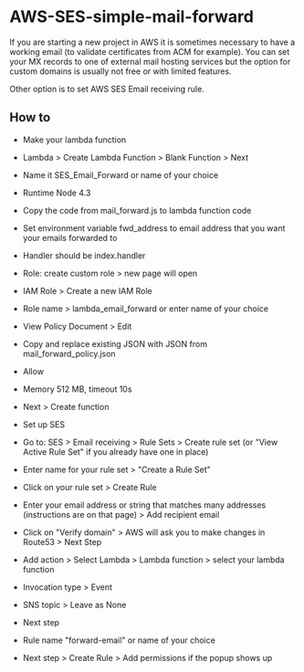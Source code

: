 # AWS-SES-simple-mail-forward

If you are starting a new project in AWS it is sometimes necessary to have a working email (to validate certificates from ACM for example). You can set your MX records to one of external mail hosting services but the option for custom domains is usually not free or with limited features. 

Other option is to set AWS SES Email receiving rule. 

## How to
* Make your lambda function
 * Lambda > Create Lambda Function > Blank Function > Next
 * Name it SES_Email_Forward or name of your choice
 * Runtime Node 4.3
 * Copy the code from mail_forward.js to lambda function code
 * Set environment variable fwd_address to email address that you want your emails forwarded to
 * Handler should be index.handler
 * Role: create custom role > new page will open
  * IAM Role > Create a new IAM Role
  * Role name > lambda_email_forward or enter name of your choice
  * View Policy Document > Edit
  * Copy and replace existing JSON with JSON from mail_forward_policy.json
  * Allow
 * Memory 512 MB, timeout 10s
 * Next > Create function
  
* Set up SES
 * Go to: SES > Email receiving > Rule Sets > Create rule set (or "View Active Rule Set" if you already have one in place)
 * Enter name for your rule set > "Create a Rule Set"
 * Click on your rule set > Create Rule 
 * Enter your email address or string that matches many addresses (instructions are on that page) > Add recipient email
 * Click on "Verify domain" > AWS will ask you to make changes in Route53 > Next Step
 * Add action > Select Lambda > Lambda function > select your lambda function
 * Invocation type > Event
 * SNS topic > Leave as None
 * Next step
 * Rule name "forward-email" or name of your choice
 * Next step > Create Rule > Add permissions if the popup shows up
 
